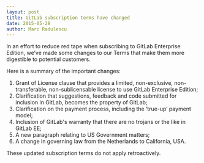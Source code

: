 ```yaml
---
layout: post
title: GitLab subscription terms have changed
date: 2015-05-28
author: Marc Radulescu
---
```


In an effort to reduce red tape when subscribing to GitLab Enterprise Edition, we’ve made some changes to our Terms that make them more digestible to potential customers.

<!-- more -->

Here is a summary of the important changes:

1. Grant of License clause that provides a limited, non-exclusive, non-transferable, non-sublicensable license to use GitLab Enterprise Edition;
2. Clarification that suggestions, feedback and code submitted for inclusion in GitLab, becomes the property of GitLab;
3. Clarification on the payment process, including the ‘true-up’ payment model;
4. Inclusion of GitLab's warranty that there are no trojans or the like in GitLab EE;
5. A new paragraph relating to US Government matters;
6. A change in governing law from the Netherlands to California, USA.

These updated subscription terms do not apply retroactively.